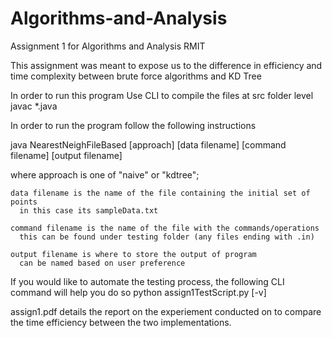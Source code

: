 # Algorithms-and-Analysis
Assignment 1 for Algorithms and Analysis RMIT

This assignment was meant to expose us to the difference in efficiency and time complexity between brute force algorithms and KD Tree

In order to run this program
Use CLI to compile the files at src folder level
  javac *.java
  
In order to run the program follow the following instructions

  java NearestNeighFileBased [approach] [data filename] [command filename] [output filename]
  
  where
    approach is one of "naive" or "kdtree";
    
    data filename is the name of the file containing the initial set of points
      in this case its sampleData.txt
      
    command filename is the name of the file with the commands/operations
      this can be found under testing folder (any files ending with .in)
      
    output filename is where to store the output of program
      can be named based on user preference
      
  If you would like to automate the testing process, the following CLI command will help you do so
    python assign1TestScript.py [-v] <codeDirectory> <name of implementation to test> <data filename> <list of input files to test on>
    
 assign1.pdf details the report on the experiement conducted on to compare the time efficiency between the two implementations.
